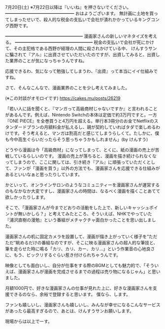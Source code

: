 7月20日(土) ※7月22日以降は『いいね』を押さないでください。
━━━━━━━━━━━━━━━━
おはようございます。
無計画に土地を買ってしまったせいで、殺人的な税金の支払いで会社が潰れかかっているキングコング西野です。

━━━━━━━━━━━━━━━━━━
漫画家さんの新しいマネタイズを考える。
━━━━━━━━━━━━━━━━━━
税金の支払いで会社が死にかけて、その主犯格である西野が経理の人間に殺されかけている中、
けんすうサンに騙されて『アル』に出資させていただいたのですが、出資してみると、出資した業界のことが気になっちゃうんですね。

応援できるわ、気になって勉強してしまうわ、『出資』って本当にイイ仕組みですね。

さて、そんなこんなで、漫画業界のことを少し考えてみました。

(※この対談がオモロイです)
https://cakes.mu/posts/26219

「若い人に話を聞くと、『マンガって高級商材じゃないですか』と言われることがあるんです。例えば、Nintendo Switchの本体は定価で約3万円ですと。一方『ONE PIECE』を全巻買うと4万円を超える。単行本3冊分のお金でNetflixのスタンダードプランの月額料金が払えるし、親が契約していればタダで楽しめるわけです。そう考えると、マンガは割高だと感じてしまうらしくて。たしかに、僕も今中高生ぐらいだったらそう思っちゃうかもしれません」(by けんすう)

どうやら漫画は今「高級商材」になってしまって、とくに、紙の漫画の売上が苦戦しているらしいのです。
漫画の売上が落ちると、漫画を描き続けられなくなってしまうので、ここに関しては、引き続き『アル』に頑張っていただくとして、ファンが「漫画を買う」以外の方法でも、漫画家さんを応援できる仕組みがあるといいなぁと思ったりしています。

かといって、オンラインサロンのようなコミュニティーを漫画家さんが運営するのもなかなか大変ですし、漫画家さんの時間は、なるべく漫画を描くことあてて欲しかったりします。

そこで、「漫画家さんが今までどおりの活動をした上で、新しいキャッシュポイントが無いかしら？」と考えてみたところ、そういえば、NHKでやっていた『浦沢直樹の漫勉』という番組がメチャクチャ面白かったことを思い出しました。

漫画家さんの机に固定カメラを設置して、漫画が描き上がっていく様子を“ただただ”眺めるだけの番組なのですが、そこに映る漫画家さんの超人的な筆技と、筆を走らせた時に鳴る「カリ、カリ、カー、カリ…」という作業音の心地良さに、もう、ビックリするぐらい惹き付けられちゃうんです。

映像としても面白いし、自分が仕事をする際のBGMとしても魅力的で、「そういえば、漫画家さんが漫画を完成させるまでの過程は売り物になるじゃん」と思いました。

月額1000円で、好きな漫画家さんの仕事が見れた上に、好きな漫画家さんを支援できるのなら、余裕で登録すると思います。
僕なら、します。

ファンも嬉しいし、漫画家さんも嬉しいし、みんなが幸せになるこんなサービスがあったら最高すぎるので、あとは、けんすうサンお願いします。

現場からは以上でーす。
